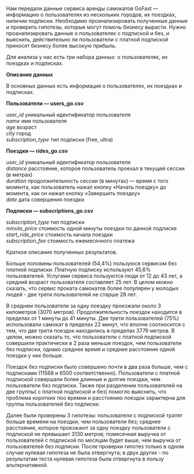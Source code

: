 Нам передали данные сервиса аренды самокатов GoFast — информацию о пользователях из нескольких городов, их поездках, ниличии подписки. Необходимо проанализировать полученные данные и проверить гипотезы, которые могут помочь бизнесу вырасти. Нужно проанализировать данные о пользователях с подпиской и без, и выяснить, действительно ли пользователи с платной подпиской приносят бизнесу более высокую прибыль.

Для анализа у нас есть три набора данных: о пользователях, их поездках и подписках.

**Описание данных**

В основных данных есть информация о пользователях, их поездках и подписках.

**Пользователи — users_go.csv**

*user_id*	уникальный идентификатор пользователя  
*name*	имя пользователя  
*age*	возраст  
*city*	город  
*subscription_type*	тип подписки (free, ultra)  

**Поездки — rides_go.csv**

*user_id*	уникальный идентификатор пользователя  
*distance*	расстояние, которое пользователь проехал в текущей сессии (в метрах)  
*duration*	продолжительность сессии (в минутах) — время с того момента, как пользователь нажал кнопку «Начать поездку» до момента, как он нажал кнопку «Завершить поездку»  
*date*	дата совершения поездки  

**Подписки — subscriptions_go.csv**

*subscription_type*	тип подписки  
*minute_price*	стоимость одной минуты поездки по данной подписке  
*start_ride_price*	стоимость начала поездки  
*subscription_fee*	стоимость ежемесячного платежа  

Краткое описание полученных результатов.

Больше половины пользователей (54,4%) пользуюся сервисом без платной подписки. Платную подписку используют 45,6% пользователей. Услугами сервиса пользуются люди от 12 до 43 лет, а средний возраст пользователя составляет 25 лет. В целом можно сказать, что сервис проката самокатов более популярен у молодых людей - две трети пользователей не старше 28 лет.

В среднем пользователи за одну поездку проезжали около 3 километров (3070 метров). Продолжительность поездок находится в пределах от 1 минуты до 41 минуты. Две трети пользователей (75%) использовали самокат в пределах 22 минут, что вполне соотносится с тем, что две трети поездок находились в пределах 3776 метров. 
В целом, можно сказать то, что пользователи с платной подпиской совершили практически в 2 раза меньше поездок, чем пользователи без подписки, однако среднее время и среднее расстояние одной поездки у них больше.

Поездок без подписки было совершено почти в два раза больше, чем с подписками (11568 и 6500 соответственно). Пользователи с платной подпиской совершали более длинные и долгие поездки, чем пользователи без подписки. Также при разделении пользователей на две группы( с платной подпиской и без) помогло выяснить, что проблема коротких поо времни и расстоянию поездок характерна для группы пользователей без подписки.

Далее были проверены 3 гипотезы:
пользователи с подпиской тратят больше времени на поездки, чем пользователи без;
среднее расстояние, которое проезжают за одну поездку пользователи с подпиской не превышает 3130 метров;
помесячная выручка от пользователей с подпиской по месяцам будет выше, чем выручка от пользователей без подписки.
После проверки гипотез только в одном случае нулевая гипотеза не была отвергнута; в двух других - по результатам теста нулевая гипотеза была отвергнута в пользу альтернативной.
